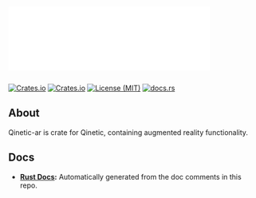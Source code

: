 # [![Qinetic](../../assets/qinetic_logo.png)](https://github.com/vl-mr-freeman/qinetic)

[![Crates.io](https://img.shields.io/crates/v/qinetic_ar.svg)](https://crates.io/crates/qinetic_ar)
[![Crates.io](https://img.shields.io/crates/d/qinetic_ar.svg)](https://crates.io/crates/qinetic_ar)
[![License (MIT)](https://img.shields.io/crates/l/qinetic_ar.svg)](https://github.com/vl-mr-freeman/qinetic/blob/master/crates/qinetic_ar/LICENSE)
[![docs.rs](https://img.shields.io/badge/docs-website-blue)](https://docs.rs/qinetic_ar)

## About
Qinetic-ar is crate for Qinetic, containing augmented reality functionality.

## Docs
* **[Rust Docs](https://docs.rs/qinetic_ar):** Automatically generated from the doc comments in this repo.
